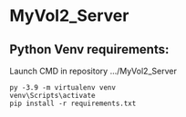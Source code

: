# MyVol2_Server
## Python Venv requirements:
Launch CMD in repository .../MyVol2_Server
```
py -3.9 -m virtualenv venv
venv\Scripts\activate
pip install -r requirements.txt
```
